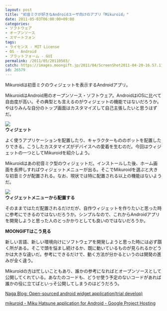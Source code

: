 ```yaml
---
layout: post
title: "初音ミクが好きなAndroidユーザ向けのアプリ「Mikuroid」"
date: 2011-05-03T06:00:00+09:00
categories:
- ソフトウェア
- オープンソース
- スマートフォン
tags: 
- ライセンス - MIT License
- OS - Android
- プラットフォーム - GUI
permalink: /2011/05/20110503/
catch: https://images.moongift.jp/2011/04/ScreenShot2011-04-20-16.57.11_thumb.png
id: 26579
---
```

Mikuroidは初音ミクのウィジェットを表示するAndroidアプリ。

  

MikuroidはAndroid用のオープンソース・ソフトウェア。AndroidはiOSに比べて自由度が高い。その典型とも言えるのがウィジェットの機能ではないだろうか。やはりみんな自分のトップ画面はカスタマイズして自己主張したいと思うはずだ。

  

![](https://images.moongift.jp/2011/04/ScreenShot2011-04-20-16.57.45_thumb.png)  
**ウィジェット**

  

よく使うアプリケーションを配置したり、キャラクターもののボットを配置したりできる。こうしたカスタマイズがデバイスへの愛着を生むのだ。今回はウィジェットの一つとしてMikuroidを紹介しよう。

  
<!--more-->  

Mikuroidはあの初音ミク型のウィジェットだ。インストールした後、ホーム画面を長押しすればウィジェットメニューが出る。そこでMikuroidを選ぶと大きな初音ミクが配置される。なお、現状では特に配置される以上の機能はないようだ。

  

![](https://images.moongift.jp/2011/04/ScreenShot2011-04-20-16.57.11_thumb.png)  
**ウィジェットメニューから配置する**

  

そのままではただ配置されるだけだが、自作ウィジェットを作りたいと思った時に参考にできるのではないだろうか。シンプルなので、これからAndroidアプリを開発しようと思った人のとっかかりとしても良いのではないだろうか。

  
  
  

**MOONGIFTはこう見る**

  

新しい言語、新しい環境向けにソフトウェアを開発しようと思った時には必ず躓く所がある。そこで頭を悩まし続けるか、既に動いているものが見られるかどうかは大きな違いだ。参考にできるだけで、動く方法が分かるというのは開発の進みが全く違う。

  

Mikuroidの方は忙しいこともあり、誰かの参考になればとオープンソースとして公開してくれている。あなたのコードも、どうせ使う予定のないコードがあれば誰かの役に立てばといっそ公開してしまうのはどうだろう。

  

[Naga Blog: Open-sourced android widget application(trial develop)](http://reciente-naga.blogspot.com/2011/04/android.html)

  

[mikuroid - Miku Hatsune application for Android - Google Project Hosting](http://code.google.com/p/mikuroid/)

